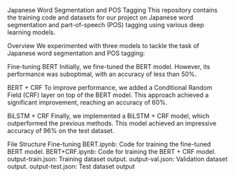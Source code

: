 Japanese Word Segmentation and POS Tagging
This repository contains the training code and datasets for our project on Japanese word segmentation and part-of-speech (POS) tagging using various deep learning models.

Overview
We experimented with three models to tackle the task of Japanese word segmentation and POS tagging:

Fine-tuning BERT
Initially, we fine-tuned the BERT model. However, its performance was suboptimal, with an accuracy of less than 50%.

BERT + CRF
To improve performance, we added a Conditional Random Field (CRF) layer on top of the BERT model. This approach achieved a significant improvement, reaching an accuracy of 60%.

BiLSTM + CRF
Finally, we implemented a BiLSTM + CRF model, which outperformed the previous methods. This model achieved an impressive accuracy of 96% on the test dataset.

File Structure
Fine-tuning BERT.ipynb: Code for training the fine-tuned BERT model.
BERT+CRF.ipynb: Code for training the BERT + CRF model.
output-train.json: Training dataset output.
output-val.json: Validation dataset output.
output-test.json: Test dataset output
